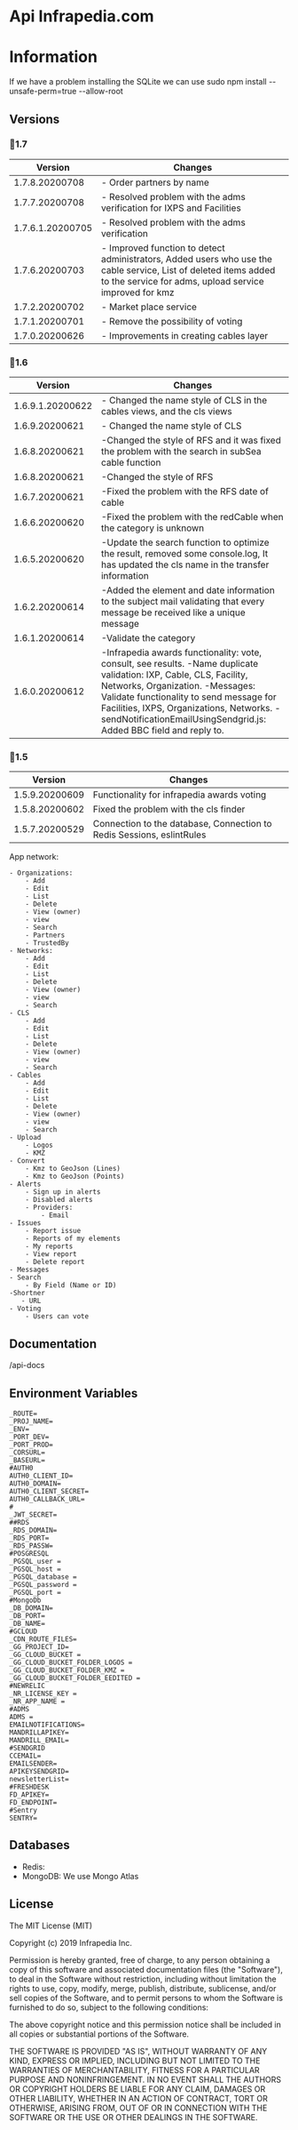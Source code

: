 # Api Infrapedia.com
# Information
If we have a problem installing the SQLite we can use sudo npm install --unsafe-perm=true --allow-root

## Versions
### 🏁1.7
| Version  | Changes |
| ------------- | ------------- |
|1.7.8.20200708|- Order partners by name |
|1.7.7.20200708|- Resolved problem with the adms verification for IXPS and Facilities |
|1.7.6.1.20200705|- Resolved problem with the adms verification |
|1.7.6.20200703|- Improved function to detect administrators, Added users who use the cable service, List of deleted items added to the service for adms, upload service improved for kmz |
|1.7.2.20200702|- Market place service  |
|1.7.1.20200701|- Remove the possibility of voting  |
|1.7.0.20200626|- Improvements in creating cables layer  |

### 🏁1.6
| Version  | Changes |
| ------------- | ------------- |
|1.6.9.1.20200622|- Changed the name style of CLS in the cables views, and the cls views  |
|1.6.9.20200621|- Changed the name style of CLS  |
|1.6.8.20200621|-Changed the style of RFS and it was fixed the problem with the search in subSea cable function  |
|1.6.8.20200621|-Changed the style of RFS |
|1.6.7.20200621|-Fixed the problem with the RFS date of cable |
|1.6.6.20200620|-Fixed the problem with the redCable when the category is unknown |
|1.6.5.20200620|-Update the search function to optimize the result, removed some console.log, It has updated the cls name in the transfer information |
|1.6.2.20200614|-Added the element and date information to the subject mail validating that every message be received like a unique message|
|1.6.1.20200614|-Validate the category|
|1.6.0.20200612|-Infrapedia awards functionality: vote, consult, see results. -Name duplicate validation: IXP, Cable, CLS, Facility, Networks, Organization. -Messages: Validate functionality to send message for Facilities, IXPS, Organizations, Networks. -sendNotificationEmailUsingSendgrid.js: Added BBC field and reply to.|
### 🏁1.5
| Version  | Changes |
| ------------- | ------------- |
|1.5.9.20200609|Functionality for infrapedia awards voting  |
|1.5.8.20200602|Fixed the problem with the cls finder  |
|1.5.7.20200529|Connection to the database, Connection to Redis Sessions, eslintRules  |


App network: 

    - Organizations:
        - Add
        - Edit
        - List
        - Delete
        - View (owner)
        - view
        - Search
        - Partners
        - TrustedBy
    - Networks:
        - Add
        - Edit
        - List
        - Delete
        - View (owner)
        - view
        - Search
    - CLS    
        - Add
        - Edit
        - List
        - Delete
        - View (owner)
        - view
        - Search
    - Cables
        - Add
        - Edit
        - List
        - Delete
        - View (owner)
        - view  
        - Search
    - Upload
        - Logos
        - KMZ
    - Convert
        - Kmz to GeoJson (Lines)
        - Kmz to GeoJson (Points)    
    - Alerts
        - Sign up in alerts
        - Disabled alerts
        - Providers:
            - Email
    - Issues
        - Report issue
        - Reports of my elements
        - My reports      
        - View report   
        - Delete report
    - Messages
    - Search
        - By Field (Name or ID)
    -Shortner
       - URL
    - Voting
        - Users can vote   

## Documentation

/api-docs



## Environment Variables

```
_ROUTE=
_PROJ_NAME=
_ENV=
_PORT_DEV=
_PORT_PROD=
_CORSURL=
_BASEURL=
#AUTH0
AUTH0_CLIENT_ID=
AUTH0_DOMAIN=
AUTH0_CLIENT_SECRET=
AUTH0_CALLBACK_URL=
#
_JWT_SECRET= 
##RDS
_RDS_DOMAIN=
_RDS_PORT=
_RDS_PASSW=
#POSGRESQL
_PGSQL_user = 
_PGSQL_host = 
_PGSQL_database = 
_PGSQL_password = 
_PGSQL_port = 
#MongoDb
_DB_DOMAIN=
_DB_PORT= 
_DB_NAME= 
#GCLOUD
_CDN_ROUTE_FILES=
_GG_PROJECT_ID=
_GG_CLOUD_BUCKET = 
_GG_CLOUD_BUCKET_FOLDER_LOGOS = 
_GG_CLOUD_BUCKET_FOLDER_KMZ = 
_GG_CLOUD_BUCKET_FOLDER_EEDITED = 
#NEWRELIC
_NR_LICENSE_KEY =
_NR_APP_NAME = 
#ADMS
ADMS =
EMAILNOTIFICATIONS=
MANDRILLAPIKEY=
MANDRILL_EMAIL=
#SENDGRID
CCEMAIL=
EMAILSENDER=
APIKEYSENDGRID=
newsletterList=
#FRESHDESK
FD_APIKEY=
FD_ENDPOINT=
#Sentry
SENTRY=

```

## Databases
- Redis: 
- MongoDB: We use Mongo Atlas

## License

The MIT License (MIT)

Copyright (c) 2019 Infrapedia Inc.

Permission is hereby granted, free of charge, to any person obtaining a copy
of this software and associated documentation files (the "Software"), to deal
in the Software without restriction, including without limitation the rights
to use, copy, modify, merge, publish, distribute, sublicense, and/or sell
copies of the Software, and to permit persons to whom the Software is
furnished to do so, subject to the following conditions:

The above copyright notice and this permission notice shall be included in
all copies or substantial portions of the Software.

THE SOFTWARE IS PROVIDED "AS IS", WITHOUT WARRANTY OF ANY KIND, EXPRESS OR
IMPLIED, INCLUDING BUT NOT LIMITED TO THE WARRANTIES OF MERCHANTABILITY,
FITNESS FOR A PARTICULAR PURPOSE AND NONINFRINGEMENT. IN NO EVENT SHALL THE
AUTHORS OR COPYRIGHT HOLDERS BE LIABLE FOR ANY CLAIM, DAMAGES OR OTHER
LIABILITY, WHETHER IN AN ACTION OF CONTRACT, TORT OR OTHERWISE, ARISING FROM,
OUT OF OR IN CONNECTION WITH THE SOFTWARE OR THE USE OR OTHER DEALINGS IN
THE SOFTWARE.
